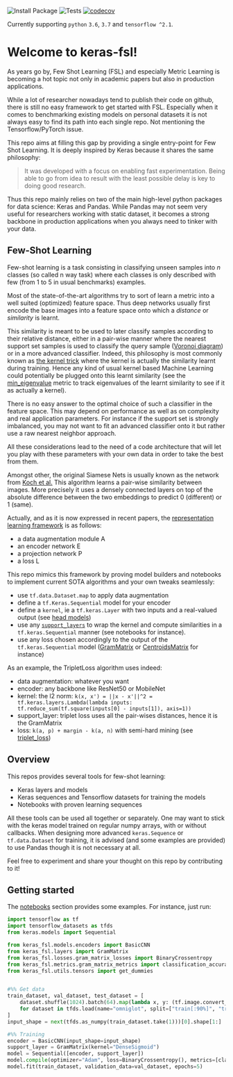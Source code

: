 ![Install Package](https://github.com/few-shot-learning/Keras-FewShotLearning/workflows/Install%20Package/badge.svg)
![Tests](https://github.com/few-shot-learning/Keras-FewShotLearning/workflows/Tests/badge.svg)
[![codecov](https://codecov.io/gh/few-shot-learning/Keras-FewShotLearning/branch/master/graph/badge.svg)](https://codecov.io/gh/few-shot-learning/Keras-FewShotLearning)

Currently supporting `python` `3.6`, `3.7` and `tensorflow ^2.1`.

# Welcome to keras-fsl!

As years go by, Few Shot Learning (FSL) and especially Metric Learning is becoming a hot topic not only in academic
papers but also in production applications.

While a lot of researcher nowadays tend to publish their code on github, there is still no easy framework to get
started with FSL. Especially when it comes to benchmarking existing models on personal datasets it is not always easy
to find its path into each single repo. Not mentioning the Tensorflow/PyTorch issue.

This repo aims at filling this gap by providing a single entry-point for Few Shot Learning. It is deeply inspired by
Keras because it shares the same philosophy:

> It was developed with a focus on enabling fast experimentation.
> Being able to go from idea to result with the least possible delay is key to doing good research.

Thus this repo mainly relies on two of the main high-level python packages for data science: Keras and Pandas. While
Pandas may not seem very useful for researchers working with static dataset, it becomes a strong backbone in production
applications when you always need to tinker with your data.

## Few-Shot Learning

Few-shot learning is a task consisting in classifying unseen samples into _n_ classes (so called n way task) where each
classes is only described with few (from 1 to 5 in usual benchmarks) examples.

Most of the state-of-the-art algorithms
try to sort of learn a metric into a well suited (optimized) feature space. Thus deep networks usually first encode the
base images into a feature space onto which a _distance_ or _similarity_ is learnt.

This similarity is meant to be used to later classify samples according to their relative distance, either in a pair-wise
manner where the nearest support set samples is used to classify the query sample ([Voronoi diagram](https://en.wikipedia.org/wiki/Voronoi_diagram))
or in a more advanced classifier. Indeed, this philosophy is most commonly known as [the kernel trick](https://en.wikipedia.org/wiki/Kernel_method)
where the kernel is actually the similarity learnt during training. Hence any kind of usual kernel based Machine Learning
could potentially be plugged onto this learnt similarity (see the [min_eigenvalue](keras_fsl/metrics/gram_matrix_metrics.py) metric
to track eigenvalues of the learnt similarity to see if it as actually a kernel).

There is no easy answer to the optimal choice of such a classifier in the feature space. This may depend on performance
as well as on complexity and real application parameters. For instance if the support set is strongly imbalanced, you
may not want to fit an advanced classifier onto it but rather use a raw nearest neighbor approach.

All these considerations lead to the need of a code architecture that will let you play with these parameters with your
own data in order to take the best from them.

Amongst other, the original Siamese Nets is usually known as the network from [Koch et al.](https://www.cs.cmu.edu/~rsalakhu/papers/oneshot1.pdf)
This algorithm learns a pair-wise similarity between images. More precisely it uses a densely connected layers on top
of the absolute difference between the two embeddings to predict 0 (different) or 1 (same).

Actually, and as it is now expressed in recent papers, the [representation learning framework](https://arxiv.org/pdf/2002.05709.pdf) is as follows:
 - a data augmentation module A
 - an encoder network E
 - a projection network P
 - a loss L

This repo mimics this framework by proving model builders and notebooks to implement current SOTA algorithms and your
own tweaks seamlessly:
 - use `tf.data.Dataset.map` to apply data augmentation
 - define a `tf.Keras.Sequential` model for your encoder
 - define a `kernel`, ie a `tf.keras.Layer` with two inputs and a real-valued output (see [head models](keras_fsl/models/head_models))
 - use any [`support_layers`](keras_fsl/layers/support_layer.py) to wrap the kernel and compute similarities in
 a `tf.keras.Sequential` manner (see notebooks for instance).
 - use any loss chosen accordingly to the output of the `tf.keras.Sequential` model ([GramMatrix](keras_fsl/layers/gram_matrix.py) or
 [CentroidsMatrix](keras_fsl/layers/centroids_matrix.py) for instance)
 
As an example, the TripletLoss algorithm uses indeed:
 - data augmentation: whatever you want
 - encoder: any backbone like ResNet50 or MobileNet
 - kernel: the l2 norm: `k(x, x') = ||x - x'||^2 = tf.keras.layers.Lambda(lambda inputs: tf.reduce_sum(tf.square(inputs[0] - inputs[1]), axis=1))`
 - support_layer: triplet loss uses all the pair-wises distances, hence it is the GramMatrix
 - loss: `k(a, p) + margin - k(a, n)` with semi-hard mining (see [triplet_loss](keras_fsl/losses/gram_matrix_losses.py))

 
## Overview

This repos provides several tools for few-shot learning:

 - Keras layers and models
 - Keras sequences and Tensorflow datasets for training the models
 - Notebooks with proven learning sequences
 
All these tools can be used all together or separately. One may want to stick with the keras model trained on regular
numpy arrays, with or without callbacks. When designing more advanced `keras.Sequence` or `tf.data.Dataset` for
training, it is advised (and some examples are provided) to use Pandas though it is not necessary at all.

Feel free to experiment and share your thought on this repo by contributing to it! 

## Getting started

The [notebooks](notebooks) section provides some examples. For instance, just run:

```python
import tensorflow as tf
import tensorflow_datasets as tfds
from keras.models import Sequential

from keras_fsl.models.encoders import BasicCNN
from keras_fsl.layers import GramMatrix
from keras_fsl.losses.gram_matrix_losses import BinaryCrossentropy
from keras_fsl.metrics.gram_matrix_metrics import classification_accuracy, min_eigenvalue
from keras_fsl.utils.tensors import get_dummies


#%% Get data
train_dataset, val_dataset, test_dataset = [
    dataset.shuffle(1024).batch(64).map(lambda x, y: (tf.image.convert_image_dtype(x, tf.float32), get_dummies(y)[0]))
    for dataset in tfds.load(name="omniglot", split=["train[:90%]", "train[90%:]", "test"], as_supervised=True)
]
input_shape = next(tfds.as_numpy(train_dataset.take(1)))[0].shape[1:]  # first shape is batch_size

#%% Training
encoder = BasicCNN(input_shape=input_shape)
support_layer = GramMatrix(kernel="DenseSigmoid")
model = Sequential([encoder, support_layer])
model.compile(optimizer="Adam", loss=BinaryCrossentropy(), metrics=[classification_accuracy(), min_eigenvalue])
model.fit(train_dataset, validation_data=val_dataset, epochs=5)
```
